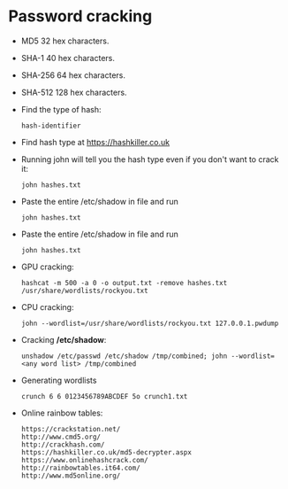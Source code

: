 # Password cracking



* MD5 32 hex characters.
* SHA-1 40 hex characters.
* SHA-256 64 hex characters.
* SHA-512 128 hex characters.
* Find the type of hash:

  ```text
  hash-identifier
  ```

* Find hash type at https://hashkiller.co.uk
* Running john will tell you the hash type even if you don't want to crack it:

  ```text
  john hashes.txt
  ```

* Paste the entire /etc/shadow in file and run

  ```text
  john hashes.txt
  ```

* Paste the entire /etc/shadow in file and run

  ```text
  john hashes.txt
  ```

* GPU cracking:

  ```text
  hashcat -m 500 -a 0 -o output.txt -remove hashes.txt /usr/share/wordlists/rockyou.txt
  ```

* CPU cracking:

  ```text
  john --wordlist=/usr/share/wordlists/rockyou.txt 127.0.0.1.pwdump
  ```

* Cracking **/etc/shadow**:

  ```text
  unshadow /etc/passwd /etc/shadow /tmp/combined; john --wordlist=<any word list> /tmp/combined
  ```

* Generating wordlists

  ```text
  crunch 6 6 0123456789ABCDEF 5o crunch1.txt
  ```

* Online rainbow tables:

  ```text
  https://crackstation.net/
  http://www.cmd5.org/
  http://crackhash.com/
  https://hashkiller.co.uk/md5-decrypter.aspx
  https://www.onlinehashcrack.com/
  http://rainbowtables.it64.com/
  http://www.md5online.org/
  ```

